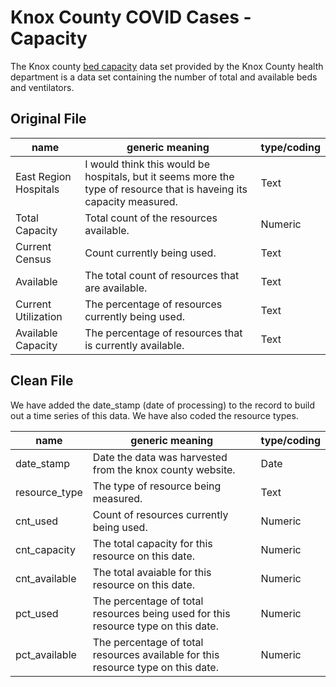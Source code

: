 # Knox County COVID Cases - Capacity

The Knox county [bed capacity](https://covid.knoxcountytn.gov/includes/covid_bed_capacity.csv) data set provided by the Knox County health department is a data set containing the number of total and available beds and ventilators. 

## Original File

| name                      | generic meaning | type/coding |
|---------------------------|---|---|
| East Region Hospitals | I would think this would be hospitals, but it seems more the type of resource that is haveing its capacity measured. | Text
| Total Capacity | Total count of the resources available.                                         | Numeric
| Current Census | Count currently being used.| Text
| Available | The total count of resources that are available. | Text
| Current Utilization | The percentage of resources currently being used. | Text
| Available Capacity | The percentage of resources that is currently available. | Text


## Clean File

We have added the date_stamp (date of processing) to the record to build out a time series of this data. We have also coded the resource types. 

| name          | generic meaning | type/coding |
|---------------|---|---|
| date_stamp    | Date the data was harvested from the knox county website.                 | Date
| resource_type     | The type of resource being measured.                                     | Text
| cnt_used       | Count of resources currently being used. | Numeric
| cnt_capacity | The total capacity for this resource on this date. | Numeric
| cnt_available | The total avaiable for this resource on this date. | Numeric
| pct_used | The percentage of total resources being used for this resource type on this date. | Numeric
| pct_available | The percentage of total resources available for this resource type on this date. | Numeric
